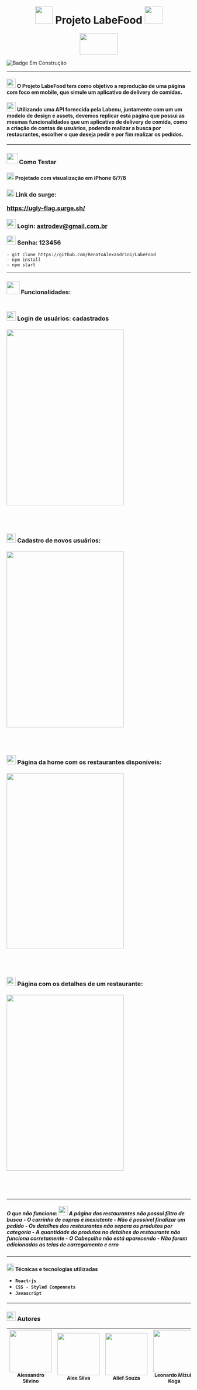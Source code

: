 

<h1 align="center" >
<img src="https://user-images.githubusercontent.com/102265620/231275400-39ccdde9-e2c8-4288-987b-e6944c8a44ad.png" width="48" height="48"/>
Projeto LabeFood
<img src="https://user-images.githubusercontent.com/102265620/231275538-f8458013-c4f6-4920-8b4e-c60b83d2f7b8.png" width="48" height="48"/>
</h1>

<p align="center">
<img src="https://user-images.githubusercontent.com/102265620/231278348-f5414eec-1d9f-4b11-a303-bcbdcef9f8f9.png" width="104" height="58" />
</p>

![Badge Em Construção](http://img.shields.io/static/v1?label=STATUS&message=EM-CONSTRUÇÃO&color=yellow&style=for-the-badge)

<hr>
<h4>
 <img src="https://user-images.githubusercontent.com/102265620/231278949-265c013c-dddf-4e7c-a7ea-f6c157e0cdc4.png" width="25" height="25"/> O Projeto LabeFood tem como objetivo a reprodução de uma página com foco em mobile, que simule um aplicativo de delivery de comidas.
 </h4>
  <h4>
 <img src="https://user-images.githubusercontent.com/102265620/231281719-493245a7-79f7-4de3-bc7f-9bbd77e562ab.png" width="25" height="25"/> Utilizando uma API fornecida pela Labenu, juntamente com um um modelo de design e assets, devemos replicar esta página que possui as mesmas funcionalidades que um aplicativo de delivery de comida, como a criação de contas de usuários, podendo realizar a busca por restaurantes, escolher o que deseja pedir e por fim realizar os pedidos.
</h4>
<hr>
<h3>

<img src="https://user-images.githubusercontent.com/102265620/231307956-71c524d7-0183-4a85-9dc7-986f29324e31.gif" width="30" height="30"/>
Como Testar
</h3>
<h4>
<img src="https://user-images.githubusercontent.com/102265620/231313303-478301aa-5f89-44c5-878a-2164be4f6fca.gif" width="20" height="20"/>
Projetado com visualização em iPhone 6/7/8
</h4>
<h3>
<img src="https://user-images.githubusercontent.com/102265620/231310363-2653b9fa-bda8-47d6-8460-9cd7fbe02eb7.gif" width="20" height="20"/> Link do surge:

https://ugly-flag.surge.sh/ 
<br></br>
<img src="https://user-images.githubusercontent.com/102265620/231311463-4dbd2f95-fcaf-45b3-ad37-f784867a962b.png" width="25" height="25"/> Login:  astrodev@gmail.com.br

<img src="https://user-images.githubusercontent.com/102265620/231311540-a144d625-fe36-424e-a612-1b394aec3440.png" width="25" height="25"/> Senha: 123456
</h3>

```
- git clone https://github.com/RenatoAlexandrini/LabeFood
- npm install
- npm start
```
<hr>
<h3>
<img src="https://user-images.githubusercontent.com/102265620/231312220-43bfc712-7d23-447f-9055-6b8413920327.png" width="35" height="35"/>
Funcionalidades:
<br></br>
</h3>
<h3>
<img src="https://user-images.githubusercontent.com/102265620/231312744-044cbeac-1f8a-4cac-91c5-2f526e9af526.png" width="25" height="25"/> Login de usuários: cadastrados
<br></br>
<img src='https://user-images.githubusercontent.com/102265620/193486760-194f059a-9b3a-43db-9cd0-449d0687489e.png' width="320" height="480"/>
<br></br>
<br></br>

<img src="https://user-images.githubusercontent.com/102265620/231314216-5145b9c5-ee26-4cad-85c0-ccd5a5c99995.png" width="25" height="25"/> Cadastro de novos usuários: <br></br>
<img src="https://user-images.githubusercontent.com/102265620/193486814-04c973c0-a818-47c3-b403-d0f257df38a5.png" width="320" height="480"/>
<br></br>
<br></br>

<img src="https://user-images.githubusercontent.com/102265620/231315463-5378ac4b-488c-4d8b-8b59-36cddea86830.png" width="25" height="25"/> Página da home com os restaurantes disponíveis:
<br></br>
<img src="https://user-images.githubusercontent.com/102265620/193486836-f84cd1b7-ef2a-46b8-93f1-0e1c0e616d2e.png" width="320" height="480"/>
<br></br>
<br></br>

<img src="https://user-images.githubusercontent.com/102265620/231316688-5ce8905f-0f9e-441e-bdeb-ae1431e8a3e1.png" width="25" height="25"/> Página com os detalhes de um restaurante:
<br></br>
<img src="https://user-images.githubusercontent.com/102265620/193486841-bdb838e6-75ae-4903-9bbc-616dbc1bf69e.png" width="320" height="480"/>
<br></br>
<br></br>
<hr>
<h5>
O que não funciona:
<img src="https://user-images.githubusercontent.com/102265620/231324894-8dd5eadd-eb39-419c-a327-3d7f71260a97.png" width="25" height="25"/> A página dos restaurantes não possui filtro de busca
- O carrinho de copras é inexistente
- Não é possível finalizar um pedido
- Os detalhes dos restaurantes não separa os produtos por categoria 
- A quantidade do produtos no detalhes do restaurante não funciona corretamente
- O Cabeçalho não está aparecendo
- Não foram adicionadas as telas de carregamento e erro
</h5>
<hr>
<h4>
<img src="https://user-images.githubusercontent.com/102265620/231319778-515ae917-afe7-4bbb-8648-6ee891ebce3a.gif" width="20" height="20"/> Técnicas e tecnologias utilizadas

- ``React-js``
- ``CSS - Styled Componnets``
- ``Javascript``
</h4>
<hr>
<h3>
<img src="https://user-images.githubusercontent.com/102265620/231319917-dbd6cce3-ec55-43ce-a2fc-da76aa0769df.gif" width="25" height="25"/> Autores
</h3>

| [<img src="https://avatars.githubusercontent.com/u/102526803?v=4" width=115><br><sub>Alessandro Silvino</sub>](https://github.com/AlessandroSilvino) |  [<img src="https://avatars.githubusercontent.com/u/91907962?v=4" width=115><br><sub>Alex Silva</sub>](https://github.com/mrrocha92) |  [<img src="https://avatars.githubusercontent.com/u/102393754?v=4" width=115><br><sub>Allef Souza</sub>](https://github.com/allefsouza) |  [<img src="https://avatars.githubusercontent.com/u/99742656?v=4" width=115><br><sub>Leonardo Mizuki Koga</sub>](https://github.com/leokoga) | [<img src="https://avatars.githubusercontent.com/u/102265620?v=4" width=115><br><sub>Renato Alexandrini</sub>](https://github.com/RenatoAlexandrini) |
| :---: | :---: | :---: |:---: |:---: |
